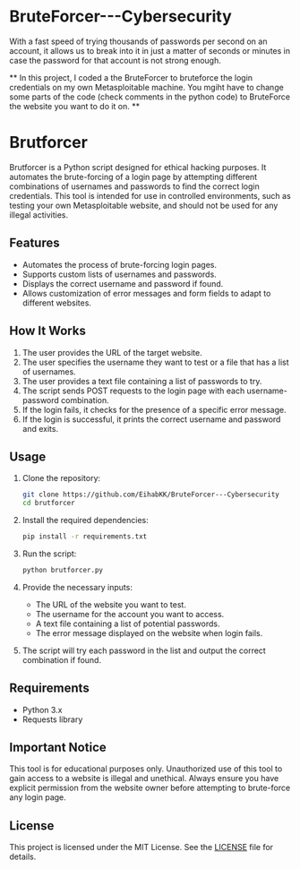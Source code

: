 # BruteForcer---Cybersecurity
With a fast speed of trying thousands of passwords per second on an account, it allows us to break into it in just a matter of seconds or minutes in case the password for that account is not strong enough. 

** In this project, I coded a the BruteForcer to bruteforce the login credentials on my own Metasploitable machine. You mgiht have to change some parts of the code (check comments in the python code) to BruteForce the website you want to do it on. **

# Brutforcer

Brutforcer is a Python script designed for ethical hacking purposes. It automates the brute-forcing of a login page by attempting different combinations of usernames and passwords to find the correct login credentials. This tool is intended for use in controlled environments, such as testing your own Metasploitable website, and should not be used for any illegal activities.

## Features

- Automates the process of brute-forcing login pages.
- Supports custom lists of usernames and passwords.
- Displays the correct username and password if found.
- Allows customization of error messages and form fields to adapt to different websites.

## How It Works

1. The user provides the URL of the target website.
2. The user specifies the username they want to test or a file that has a list of usernames.
3. The user provides a text file containing a list of passwords to try.
4. The script sends POST requests to the login page with each username-password combination.
5. If the login fails, it checks for the presence of a specific error message.
6. If the login is successful, it prints the correct username and password and exits.

## Usage

1. Clone the repository:
    ```bash
    git clone https://github.com/EihabKK/BruteForcer---Cybersecurity
    cd brutforcer
    ```

2. Install the required dependencies:
    ```bash
    pip install -r requirements.txt
    ```

3. Run the script:
    ```bash
    python brutforcer.py
    ```

4. Provide the necessary inputs:
    - The URL of the website you want to test.
    - The username for the account you want to access.
    - A text file containing a list of potential passwords.
    - The error message displayed on the website when login fails.

5. The script will try each password in the list and output the correct combination if found.

## Requirements

- Python 3.x
- Requests library

## Important Notice

This tool is for educational purposes only. Unauthorized use of this tool to gain access to a website is illegal and unethical. Always ensure you have explicit permission from the website owner before attempting to brute-force any login page.

## License

This project is licensed under the MIT License. See the [LICENSE](LICENSE) file for details.
